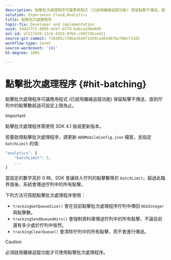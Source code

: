 ```yaml
---
description: 點擊批次處理程序可讓應用程式 (已啟用離線追蹤功能) 保留點擊不傳送，直到佇列中的點擊數超過可設定上限為止。
solution: Experience Cloud,Analytics
title: 點擊批次處理程序
topic-fix: Developer and implementation
uuid: 3dda7372-0695-4cb7-b779-6abca2d6e0d9
exl-id: af21f435-13cb-4353-9fbb-c99274bce411
source-git-commit: f18d65c738ba16d9f1459ca485d87be708cf23d2
workflow-type: tm+mt
source-wordcount: '161'
ht-degree: 100%

---
```


# 點擊批次處理程序 {#hit-batching}

點擊批次處理程序可讓應用程式 (已啟用離線追蹤功能) 保留點擊不傳送，直到佇列中的點擊數超過可設定上限為止。

>[!IMPORTANT]
>
>點擊批次處理程序需使用 SDK 4.1 版或更新版本。

若要啟用點擊批次處理程序，請更新 `ADBMobileConfig.json` 檔案，並指定 `batchLimit` 的值:

```js
"analytics": {
    "batchLimit": 5,
    ...
}
```

當設定的數字高於 0 時，SDK 會讓排入佇列的點擊數等於 *`batchLimit`*。超過此臨界值後，系統會傳送佇列中的所有點擊。

下列方法可搭配點擊批次處理程序使用：

* `trackingGetQueueSize()` 會在目前點擊批次處理程序佇列中傳回 `NSUInteger` 與點擊數。
* `trackingSendQueuedHits()` 會強制資料庫傳送佇列中的所有點擊，不論目前還有多少處於佇列中皆然。
* `trackingClearQueue()` 會清除佇列中的所有點擊，而不會進行傳送。

>[!CAUTION]
>
>必須啟用離線追蹤功能才可使用點擊批次處理程序。

